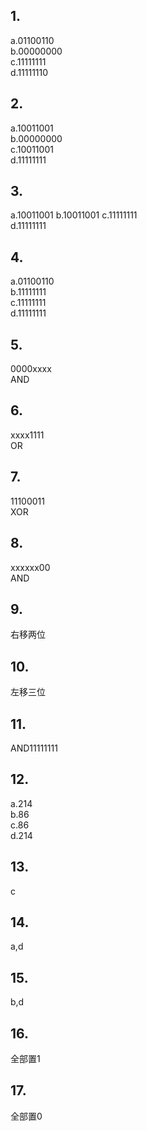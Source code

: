 ## 1.  
a.01100110  
b.00000000  
c.11111111  
d.11111110  
## 2.  
a.10011001  
b.00000000  
c.10011001  
d.11111111  
## 3. 
a.10011001
b.10011001
c.11111111  
d.11111111  
## 4.  
a.01100110  
b.11111111  
c.11111111  
d.11111111  
## 5.  
0000xxxx  
AND  
## 6.  
xxxx1111  
OR  
## 7.  
11100011  
XOR  
## 8.  
xxxxxx00  
AND  
## 9.  
右移两位  
## 10.  
左移三位  
## 11.  
AND11111111
## 12.  
a.214  
b.86  
c.86  
d.214  
## 13.  
c
## 14.  
a,d
## 15.  
b,d
## 16.  
全部置1  
## 17.  
全部置0


